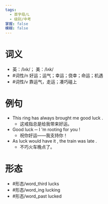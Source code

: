 ```yaml
---
tags:
  - 首字母/L
  - 级别/中考
掌握: false
模糊: false
---
```

# 词义
- 英：/lʌk/； 美：/lʌk/
- #词性/n  好运；运气；幸运；侥幸；命运；机遇
- #词性/v  靠运气，走运；凑巧碰上
# 例句
- This ring has always brought me good luck .
	- 这戒指总是给我带来好运。
- Good luck ─ I 'm rooting for you !
	- 祝你好运——我支持你！
- As luck would have it , the train was late .
	- 不巧火车晚点了。
# 形态
- #形态/word_third lucks
- #形态/word_ing lucking
- #形态/word_past lucked
